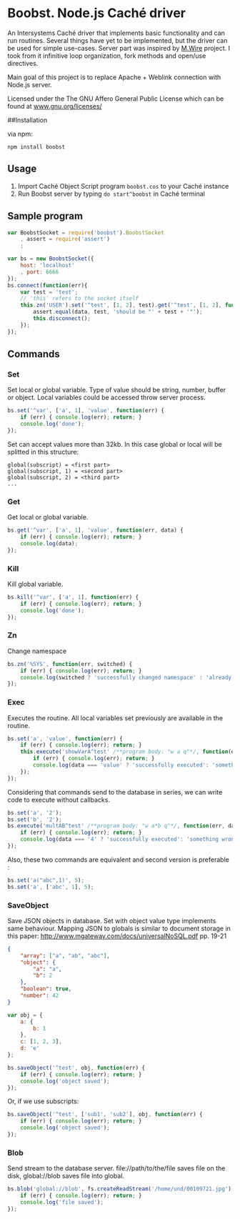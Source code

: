 # Boobst. Node.js Caché driver

An Intersystems Caché driver that implements basic functionality and can run routines.
Several things have yet to be implemented, but the driver can be used for simple use-cases.
Server part was inspired by [M.Wire](https://github.com/robtweed/mdb) project. I took from it infinitive loop organization, fork methods and open/use directives.

Main goal of this project is to replace Apache + Weblink connection with Node.js server.

Licensed under the The GNU Affero General Public License which can be found at www.gnu.org/licenses/

##Installation

via npm:

```
npm install boobst
```

## Usage

1. Import Caché Object Script program `boobst.cos` to your Caché instance
2. Run Boobst server by typing `do start^boobst` in Caché terminal

## Sample program

``` Javascript
var BoobstSocket = require('boobst').BoobstSocket
    , assert = require('assert')
    ;

var bs = new BoobstSocket({
    host: 'localhost'
    , port: 6666
});
bs.connect(function(err){
    var test = 'test';
    // 'this' refers to the socket itself
    this.zn('USER').set('^test', [1, 2], test).get('^test', [1, 2], function(err, data) {
        assert.equal(data, test, 'should be "' + test + '"');
        this.disconnect();
    });
});
```

## Commands

### Set

Set local or global variable. Type of value should be string, number, buffer or object. Local variables could be accessed throw server process.

``` Javascript
bs.set('^var', ['a', 1], 'value', function(err) {
    if (err) { console.log(err); return; }
    console.log('done');
});
```
Set can accept values more than 32kb. In this case global or local will be splitted in this structure:
```
global(subscript) = <first part>
global(subscript, 1) = <second part>
global(subscript, 2) = <third part>
...
```

### Get

Get local or global variable.

``` Javascript
bs.get('^var', ['a', 1], 'value', function(err, data) {
    if (err) { console.log(err); return; }
    console.log(data);
});
```

### Kill

Kill global variable.

``` Javascript
bs.kill('^var', ['a', 1], function(err) {
    if (err) { console.log(err); return; }
    console.log('done');
});
```

### Zn

Change namespace

``` Javascript
bs.zn('%SYS', function(err, switched) {
    if (err) { console.log(err); return; }
    console.log(switched ? 'successfully changed namespace' : 'already been there');
});
```

### Exec

Executes the routine. All local variables set previously are available in the routine.

``` Javascript
bs.set('a', 'value', function(err) {
    if (err) { console.log(err); return; }
    this.execute('showVarA^test' /**program body: "w a q"*/, function(err, data) {
        if (err) { console.log(err); return; }
        console.log(data === 'value' ? 'successfully executed': 'something wrong');
    });
});
```

Considering that commands send to the database in series, we can write code to execute without callbacks.

``` Javascript
bs.set('a', '2');
bs.set('b', '2');
bs.execute('multAB^test' /**program body: "w a*b q"*/, function(err, data) {
    if (err) { console.log(err); return; }
    console.log(data === '4' ? 'successfully executed': 'something wrong');
});
```

Also, these two commands are equivalent and second version is preferable :
``` Javascript
bs.set('a("abc",1)', 5);
bs.set('a', ['abc', 1], 5);
```

### SaveObject

Save JSON objects in database. Set with object value type implements same behaviour. Mapping JSON to globals is similar to document storage in this paper: http://www.mgateway.com/docs/universalNoSQL.pdf pp. 19-21
``` JSON
{
    "array": ["a", "ab", "abc"],
    "object": {
        "a": "a",
        "b": 2
    },
    "boolean": true,
    "number": 42
}
```

``` Javascript
var obj = {
    a: {
        b: 1
    },
    c: [1, 2, 3],
    d: 'e'
};

bs.saveObject('^test', obj, function(err) {
    if (err) { console.log(err); return; }
    console.log('object saved');
});
```

Or, if we use subscripts:
``` Javascript
bs.saveObject('^test', ['sub1', 'sub2'], obj, function(err) {
    if (err) { console.log(err); return; }
    console.log('object saved');
});
```

### Blob

Send stream to the database server. file://path/to/the/file saves file on the disk, global://blob saves file into global.

``` Javascript
bs.blob('global://blob', fs.createReadStream('/home/und/00109721.jpg'), function(err) {
	if (err) { console.log(err); return; }
    console.log('file saved');
});
```
